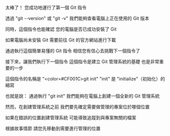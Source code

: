 太棒了！
您成功地運行了第一個 Git 指令

透過 "git --version" 或 "git -v"
我們能夠查看電腦上正在使用的 Git 版本

同時，這個指令也能確認
您的電腦是否已成功安裝了 Git

如果電腦尚未安裝 Git
需要前往 Git 的官方網站進行下載

通過執行這個簡單易懂的 Git 指令
相信您有信心去挑戰下一個指令了

接下來，讓我們執行下一個指令
這個指令是建立 Git 管理系統的基礎
也是非常重要的一步

這個指令的名稱是 "<color=#CF001C>git init</color>"
"init" 是 "initialize"（初始化）的縮寫

也就是說：
通過執行 "git init"
我們能夠在電腦上創建一個全新的 Git 管理系統

然而，在創建管理系統之前
我們要先確定需要做管理的專案位於哪個位置

如果在錯誤的位置創建管理系統
可能導致追蹤到與專案無關的檔案

根據故事情節
請您先移動到需要進行管理的位置